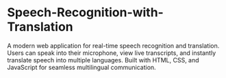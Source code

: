 # Speech-Recognition-with-Translation
A modern web application for real-time speech recognition and translation. Users can speak into their microphone, view live transcripts, and instantly translate speech into multiple languages. Built with HTML, CSS, and JavaScript for seamless multilingual communication.
